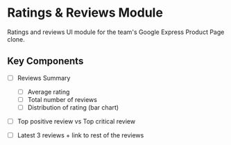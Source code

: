 # Ratings & Reviews Module
Ratings and reviews UI module for the team's Google Express Product Page clone.

## Key Components
- [ ] Reviews Summary
    - [ ] Average rating 
    - [ ] Total number of reviews
    - [ ] Distribution of rating (bar chart) 
- [ ] Top positive review vs Top critical review
- [ ] Latest 3 reviews + link to rest of the reviews



